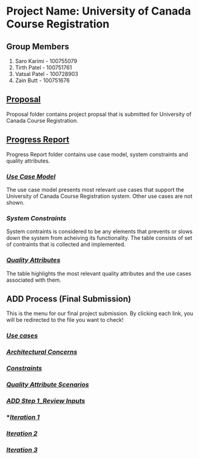 # Project Name: University of Canada Course Registration

## Group Members

1. Saro Karimi - 100755079
2. Tirth Patel - 100751761
3. Vatsal Patel - 100728903
4. Zain Butt - 100751676

## [Proposal](https://github.com/vatsalpatel4/SOFE3650U-Gp_18-UniversityOfCanda_CourseRegistration/tree/main/Proposal)

Proposal folder contains project propsal that is submitted for University of Canada Course Registration.

## [Progress Report](https://github.com/vatsalpatel4/SOFE3650U-Gp_18-UniversityOfCanda_CourseRegistration/tree/main/Progress_Report)

Progress Report folder contains use case model, system constraints and quality attributes.

### [*Use Case Model*](https://github.com/vatsalpatel4/SOFE3650U-Gp_18-UniversityOfCanda_CourseRegistration/blob/main/Progress_Report/Use%20Case%20Model.pdf)

The use case model presents most relevant use cases that support the University of Canada Course Registration system. Other use cases are not shown.

### *System Constraints*

System contraints is considered to be any elements that prevents or slows down the system from acheiving its functionality. The table consists of set of contraints that is collected and implemented. 

### [*Quality Attributes*](https://github.com/vatsalpatel4/SOFE3650U-Gp_18-UniversityOfCanda_CourseRegistration/blob/main/Progress_Report/Quality%20Attributes.pdf)

The table highlights the most relevant quality attributes and the use cases associated with them.

## ADD Process (Final Submission)

This is the menu for our final project submission. By clicking each link, you will be redirected to the file you want to check!

### [*Use cases*](https://github.com/vatsalpatel4/SOFE3650U-Gp_18-UniversityOfCanda_CourseRegistration/tree/main/ADD_Process/System%20Requirements/Use%20Case%20Model)

### [*Architectural Concerns*](https://github.com/vatsalpatel4/SOFE3650U-Gp_18-UniversityOfCanda_CourseRegistration/tree/main/ADD_Process/System%20Requirements/Architectural%20Concerns)

### [*Constraints*](https://github.com/vatsalpatel4/SOFE3650U-Gp_18-UniversityOfCanda_CourseRegistration/tree/main/ADD_Process/System%20Requirements/Constraints)

### [*Quality Attribute Scenarios*](https://github.com/vatsalpatel4/SOFE3650U-Gp_18-UniversityOfCanda_CourseRegistration/tree/main/ADD_Process/System%20Requirements/Quality%20Attribute%20Scenarios)

### [*ADD Step 1_Review Inputs*](https://github.com/vatsalpatel4/SOFE3650U-Gp_18-UniversityOfCanda_CourseRegistration/tree/main/ADD_Process/The%20Design%20Process/ADD%20Step%201_Review%20Inputs)

### *[*Iteration 1*](https://github.com/vatsalpatel4/SOFE3650U-Gp_18-UniversityOfCanda_CourseRegistration/tree/main/ADD_Process/The%20Design%20Process/Iteration1)

### [*Iteration 2*](https://github.com/vatsalpatel4/SOFE3650U-Gp_18-UniversityOfCanda_CourseRegistration/tree/main/ADD_Process/The%20Design%20Process/Iteration2)

### [*Iteration 3*](https://github.com/vatsalpatel4/SOFE3650U-Gp_18-UniversityOfCanda_CourseRegistration/tree/main/ADD_Process/The%20Design%20Process/Iteration3)



